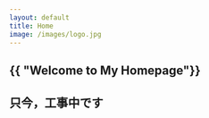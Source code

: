 ```yaml
---
layout: default
title: Home
image: /images/logo.jpg
---
```


<section id="main_content" class="inner">
	<h1>{{ "Welcome to My Homepage"}}</h1>
	<h2>只今，工事中です</h2>
</section>